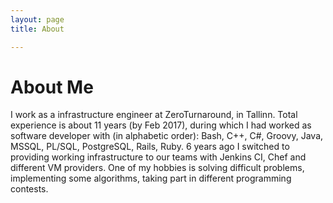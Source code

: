 ```yaml
---
layout: page
title: About

---
```


# About Me
I work as a infrastructure engineer at ZeroTurnaround, in Tallinn. Total experience is about 11
years (by Feb 2017), during which I had worked as software developer with (in alphabetic order):
Bash, C++, C#, Groovy, Java, MSSQL, PL/SQL, PostgreSQL, Rails, Ruby. 6 years ago I switched to
providing working infrastructure to our teams with Jenkins CI, Chef and different VM providers.
One of my hobbies is solving difficult problems, implementing some algorithms, taking part in
different programming contests.
